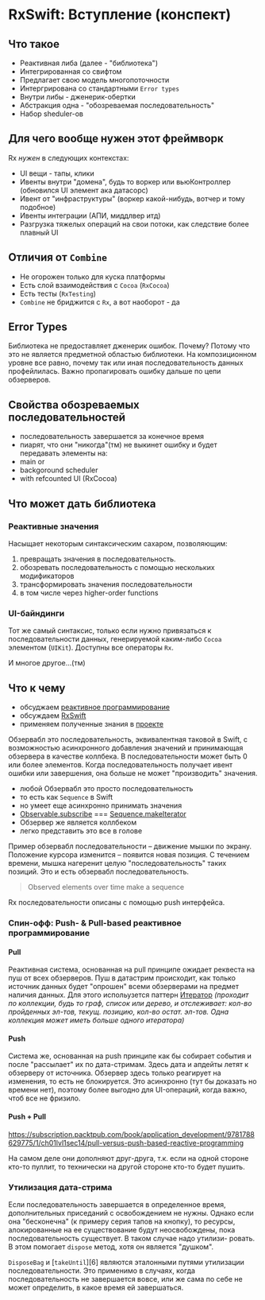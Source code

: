 # RxSwift: Вступление (конспект)

## Что такое

- Реактивная либа (далее - "библиотека")
- Интегрированная со свифтом
- Предлагает свою модель многопоточности
- Интергрирована со стандартными `Error types`
- Внутри либы - дженерик-обертки
- Абстракция одна - "обозреваемая последовательность"
- Набор sheduler-ов

## Для чего вообще нужен этот фреймворк

Rx *нужен* в следующих контекстах:
- UI вещи - тапы, клики
- Ивенты внутри "домена", будь то воркер или вьюКонтроллер (обновился UI элемент ака датасорс)
- Ивент от "инфраструктуры" (воркер какой-нибудь, вотчер и тому подобное)
- Ивенты интеграции (АПИ, миддлвер итд)
- Разгрузка тяжелых операций на свои потоки, как следствие более плавный UI

## Отличия от `Combine`

- Не огорожен только для куска платформы
- Есть слой взаимодействия с `Cocoa` (`RxCocoa`)
- Есть тесты (`RxTesting`)
- `Combine` не бриджится с `Rx`, а вот наоборот - да

## Error Types

Библиотека не предоставляет дженерик ошибок. Почему? Потому что это не является предметной областью
библиотеки. На композиционном уровне все равно, почему так или иная последовательность данных
профейлилась. Важно пропагировать ошибку дальше по цепи обзерверов.

## Свойства обозреваемых последовательностей

- последовательность завершается за конечное время
- пиарят, что они "никогда"(тм) не выкинет ошибку и будет передавать элементы на:
- main or
- backgoround scheduler
- with refcounted UI (RxCocoa)

## Что может дать библиотека

### Реактивные значения

Насыщает некоторым синтаксическим сахаром, позволяющим:

1. превращать значения в последовательность.
2. обозревать последовательность с помощью нескольких модификаторов
3. трансформировать значения последовательности
1. в том числе через higher-order functions

### UI-байндинги

Тот же самый синтаксис, только если нужно привязаться к последовательности данных, генерируемой
каким-либо `Cocoa` элементом (`UIKit`).
Доступны все операторы `Rx`.

И многое другое…(тм)

## Что к чему

- обсуджаем [реактивное программирование][1]
- обсуждаем [RxSwift][2]
- применяем полученные знания в [проекте][3]

Обзервабл это последовательность, эквивалентная таковой в Swift, с возможностью асинхронного
добавления значений и принимающая обзервера в качестве коллбека.
В последовательности может быть 0 или более элементов. Когда последовательность получает ивент
ошибки или завершения, она больше не может "производить" значения.

- любой Обзервабл это просто последовательность
- то есть как `Sequence` в Swift
- но умеет еще асинхронно принимать значения
- [Observable.subscribe][1] === [Sequence.makeIterator][2]
- Обзервер же является коллбеком
- легко представить это все в голове

Пример обзервабл последовательности – движение мышки по экрану. Положение курсора изменится –
появится новая позиция. С течением времени, мышка нагеренит целую "последовательность" таких
позиций.
Это и есть обзервабл последовательность.

> Observed elements over time make a sequence

Rx последовательности описаны с помощью push интерфейса.

### Спин-офф: Push- & Pull-based реактивное программирование

#### Pull

Реактивная система, основанная на pull принципе ожидает реквеста на пуш от всех обзерверов.
Пуш в датастрим происходит, как только источник данных будет "опрошен" всеми обзерверами
на предмет наличия данных.
Для этого испольузется паттерн [Итератор][3] *(проходит по коллекции, будь то граф, список или 
дерево, и отслеживает: кол-во пройденных эл-тов, текущ. позицию, кол-во остат. эл-тов. Одна
коллекция может иметь больше одного итератора)*

#### Push

Система же, основанная на push принципе как бы собирает события и после "рассылает" их по
дата-стримам. Здесь дата и апдейты летят к обзерверу от источника. Обзервер здесь
только реагирует на изменения, то есть не блокируется. Это асинхронно (тут бы доказать
но времени нет), поэтому более выгодно для UI-операций, когда важно, чтоб все не фризило.

#### Push + Pull 

https://subscription.packtpub.com/book/application_development/9781788629775/1/ch01lvl1sec14/pull-versus-push-based-reactive-programming

На самом деле они дополняют друг-друга, т.к. если на одной стороне кто-то пуллит,
то технически на другой стороне кто-то будет пушить.

### Утилизация дата-стрима

Если последовательность завершается в определенное время, дополнительных приседаний с освобождением
не нужны.
Однако если она "бесконечна" (к примеру серия тапов на кнопку), то ресурсы, алокированные на ее
существование будут неосвобождены, пока последовательность существует. В таком случае надо утилизи-
ровать. В этом помогает `dispose` метод, хотя он является "душком".

`DisposeBag` и [`takeUntil`][6] являются эталонными путями утилизации последовательности. Это 
применимо в случаях, когда последовательность не завершается вовсе, или же сама по себе не может
определить, в какое время ей завершаться.

[1]: https://docs.rxswift.org/protocols/observabletype#/s:7RxSwift14ObservableTypeP9subscribeyAA10Disposable_pqd__AA08ObserverD0Rd__7ElementQyd__AGRtzlF
[2]: https://developer.apple.com/documentation/swift/sequence/2885155-makeiterator
[3]: https://refactoring.guru/ru/design-patterns/iterator
[4]: https://reactivex.io/documentation/operators/takeuntil.html
